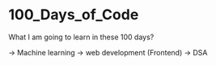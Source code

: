 # 100_Days_of_Code

What I am going to learn in these 100 days?

-> Machine learning
-> web development (Frontend)
-> DSA


